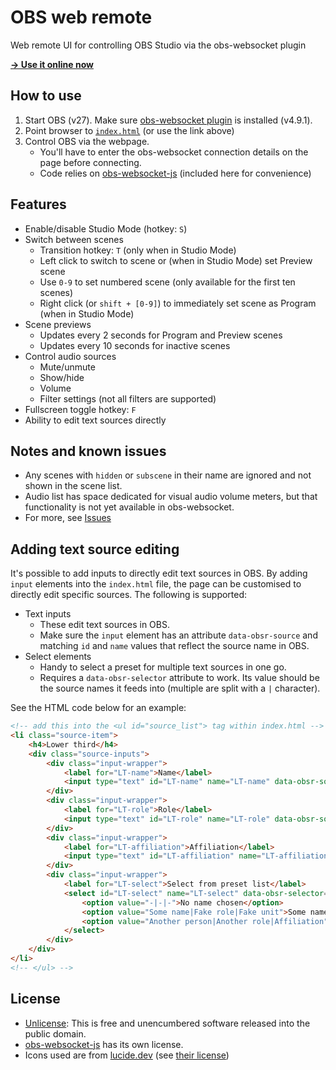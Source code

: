 # OBS web remote
Web remote UI for controlling OBS Studio via the obs-websocket plugin

**[→ Use it online now](https://dvangennip.github.io/obs_web_remote/)**

## How to use
1. Start OBS (v27). Make sure [obs-websocket plugin](https://github.com/obsproject/obs-websocket) is installed (v4.9.1).
2. Point browser to [`index.html`](/index.html) (or use the link above)
3. Control OBS via the webpage.
    - You'll have to enter the obs-websocket connection details on the page before connecting.
    - Code relies on [obs-websocket-js](https://github.com/obs-websocket-community-projects/obs-websocket-js) (included here for convenience)

## Features
- Enable/disable Studio Mode (hotkey: `S`)
- Switch between scenes
    - Transition hotkey: `T` (only when in Studio Mode)
    - Left click to switch to scene or (when in Studio Mode) set Preview scene
    - Use `0-9` to set numbered scene (only available for the first ten scenes)
    - Right click (or `shift + [0-9]`) to immediately set scene as Program (when in Studio Mode)
- Scene previews
    - Updates every 2 seconds for Program and Preview scenes
    - Updates every 10 seconds for inactive scenes
- Control audio sources
    - Mute/unmute
    - Show/hide
    - Volume
    - Filter settings (not all filters are supported)
- Fullscreen toggle hotkey: `F`
- Ability to edit text sources directly

## Notes and known issues
- Any scenes with `hidden` or `subscene` in their name are ignored and not shown in the scene list.
- Audio list has space dedicated for visual audio volume meters, but that functionality is not yet available in obs-websocket.
- For more, see [Issues](https://github.com/dvangennip/obs_web_remote/issues)

## Adding text source editing
It's possible to add inputs to directly edit text sources in OBS. By adding `input` elements into the `index.html` file, the page can be customised to directly edit specific sources. The following is supported:

- Text inputs
    - These edit text sources in OBS.
    - Make sure the `input` element has an attribute `data-obsr-source` and matching `id` and `name` values that reflect the source name in OBS.
- Select elements
    - Handy to select a preset for multiple text sources in one go.
    - Requires a `data-obsr-selector` attribute to work. Its value should be the source names it feeds into (multiple are split with a `|` character).

See the HTML code below for an example:

````html
<!-- add this into the <ul id="source_list"> tag within index.html -->
<li class="source-item">
    <h4>Lower third</h4>
    <div class="source-inputs">
        <div class="input-wrapper">
            <label for="LT-name">Name</label>
            <input type="text" id="LT-name" name="LT-name" data-obsr-source="LT-name">
        </div>
        <div class="input-wrapper">
            <label for="LT-role">Role</label>
            <input type="text" id="LT-role" name="LT-role" data-obsr-source="LT-role">
        </div>
        <div class="input-wrapper">
            <label for="LT-affiliation">Affiliation</label>
            <input type="text" id="LT-affiliation" name="LT-affiliation" data-obsr-source="LT-affiliation">
        </div>
        <div class="input-wrapper">
            <label for="LT-select">Select from preset list</label>
            <select id="LT-select" name="LT-select" data-obsr-selector="LT-name|LT-role|LT-affiliation">
                <option value="-|-|-">No name chosen</option>
                <option value="Some name|Fake role|Fake unit">Some name</option>
                <option value="Another person|Another role|Affiliation">Another person</option>
            </select>
        </div>
    </div>
</li>
<!-- </ul> -->
````

## License
- [Unlicense](https://unlicense.org/): This is free and unencumbered software released into the public domain.
- [obs-websocket-js](https://github.com/obs-websocket-community-projects/obs-websocket-js) has its own license.
- Icons used are from [lucide.dev](https://lucide.dev/) (see [their license](https://github.com/lucide-icons/lucide/blob/master/LICENSE))
